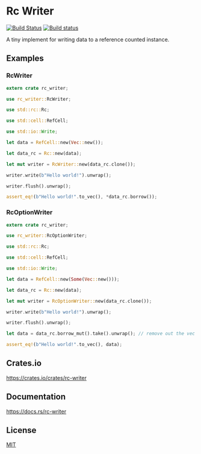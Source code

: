 Rc Writer
====================

[![Build Status](https://travis-ci.org/magiclen/rc-writer.svg?branch=master)](https://travis-ci.org/magiclen/rc-writer)
[![Build status](https://ci.appveyor.com/api/projects/status/4pahg84urfpyls8a/branch/master?svg=true)](https://ci.appveyor.com/project/magiclen/rc-writer/branch/master)

A tiny implement for writing data to a reference counted instance.

## Examples

### RcWriter

```rust
extern crate rc_writer;

use rc_writer::RcWriter;

use std::rc::Rc;

use std::cell::RefCell;

use std::io::Write;

let data = RefCell::new(Vec::new());

let data_rc = Rc::new(data);

let mut writer = RcWriter::new(data_rc.clone());

writer.write(b"Hello world!").unwrap();

writer.flush().unwrap();

assert_eq!(b"Hello world!".to_vec(), *data_rc.borrow());
```

### RcOptionWriter

```rust
extern crate rc_writer;

use rc_writer::RcOptionWriter;

use std::rc::Rc;

use std::cell::RefCell;

use std::io::Write;

let data = RefCell::new(Some(Vec::new()));

let data_rc = Rc::new(data);

let mut writer = RcOptionWriter::new(data_rc.clone());

writer.write(b"Hello world!").unwrap();

writer.flush().unwrap();

let data = data_rc.borrow_mut().take().unwrap(); // remove out the vec from rc

assert_eq!(b"Hello world!".to_vec(), data);
```

## Crates.io

https://crates.io/crates/rc-writer

## Documentation

https://docs.rs/rc-writer

## License

[MIT](LICENSE)